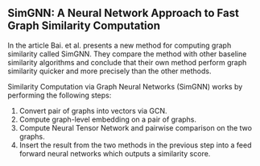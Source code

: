 ## SimGNN: A Neural Network Approach to Fast Graph Similarity Computation

In the article Bai. et al. presents a new method for computing graph similarity called SimGNN. They compare the method with other baseline similarity algorithms and conclude that their own method perform graph similarity quicker and more precisely than the other methods.

Similarity Computation via Graph Neural Networks (SimGNN) works by performing the following steps:

1. Convert pair of graphs into vectors via GCN.
2. Compute graph-level embedding on a pair of graphs.
3. Compute Neural Tensor Network and pairwise comparison on the two graphs.
4. Insert the result from the two methods in the previous step into a feed forward neural networks which outputs a similarity score.



